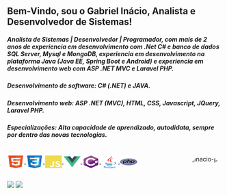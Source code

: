 ## Bem-Vindo, sou o Gabriel Inácio, Analista e Desenvolvedor de Sistemas!

##### Analista de Sistemas | Desenvolvedor | Programador, com mais de 2 anos de experiencia em desenvolvimento com .Net C# e banco de dados SQL Server, Mysql e MongoDB, experiencia em desenvolvimento na plataforma Java (Java EE, Spring Boot e Android) e experiencia em desenvolvimento web com ASP .NET MVC e Laravel PHP.

##### Desenvolvimento de software: C# (.NET) e JAVA.

##### Desenvolvimento web: ASP .NET (MVC), HTML, CSS, Javascript, JQuery, Laravel PHP.

##### Especializações: Alta capacidade de aprendizado, autodidata, sempre por dentro das novas tecnologias.
<div align="center">
  <a href="https://github.com/GabrielInacio03">
</div>
<div style="display: inline_block"><br>
  <img align="center" alt="Inacio-HTML" height="30" width="40" src="https://raw.githubusercontent.com/devicons/devicon/master/icons/html5/html5-original.svg">
  <img align="center" alt="Inacio-CSS" height="30" width="40" src="https://raw.githubusercontent.com/devicons/devicon/master/icons/css3/css3-original.svg">
  <img align="center" alt="Inacio-Js" height="30" width="40" src="https://raw.githubusercontent.com/devicons/devicon/master/icons/javascript/javascript-plain.svg">
  <img align="center" alt="Inacio-Vue" height="30" width="40" src="https://raw.githubusercontent.com/devicons/devicon/master/icons/vuejs/vuejs-original.svg">
  <img align="center" alt="Inacio-Csharp" height="30" width="40" src="https://raw.githubusercontent.com/devicons/devicon/master/icons/csharp/csharp-original.svg">
  <img align="center" alt="Inacio-Csharp" height="30" width="40" src="https://raw.githubusercontent.com/devicons/devicon/master/icons/java/java-original.svg">
  <img align="center" alt="Inacio-php" height="30" width="40" src="https://raw.githubusercontent.com/devicons/devicon/master/icons/php/php-original.svg">
  
<img align="right" alt="Inacio-pic" height="150" style="border-radius:50px;" src="https://avatars.githubusercontent.com/u/59851555?s=400&u=1fe0e96ef897c6407ca34d4d8a9eaef3326edc1e&v=4">
</div>
  
  ##
 
<div> 
  <a href="https://instagram.com/GabrielInacio03" target="_blank"><img src="https://img.shields.io/badge/-Instagram-%23E4405F?style=for-the-badge&logo=instagram&logoColor=white" target="_blank"></a>
  <a href="https://www.linkedin.com/in/gabriel-da-silva-in%C3%A1cio-a3ba881a8/" target="_blank"><img src="https://img.shields.io/badge/-LinkedIn-%230077B5?style=for-the-badge&logo=linkedin&logoColor=white" target="_blank"></a> 
  
</div>

